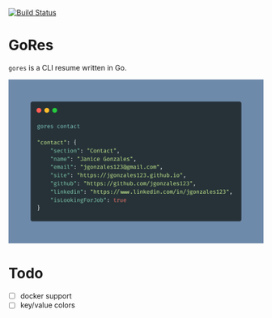 [![Build Status](https://travis-ci.com/juanri0s/gores.svg?token=9eBACqqKkMnHcyn2HNa7&branch=master)](https://travis-ci.com/juanri0s/gores)

# GoRes

`gores` is a CLI resume written in Go.

![Sample JSON image of gores](/gores.png)

# Todo

- [ ] docker support
- [ ] key/value colors
